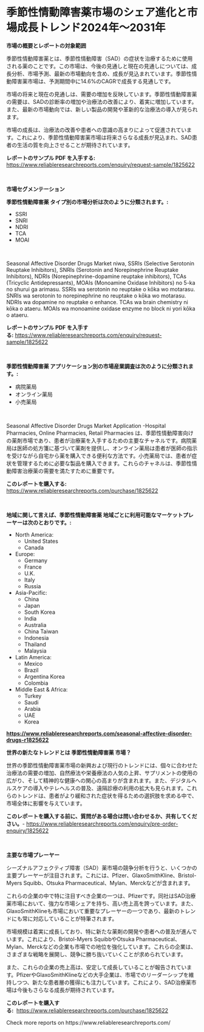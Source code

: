 <p><h1>季節性情動障害薬市場のシェア進化と市場成長トレンド2024年〜2031年</h1></p><p><strong>市場の概要とレポートの対象範囲</strong></p>
<p><p>季節性情動障害薬とは、季節性情動障害（SAD）の症状を治療するために使用される薬のことです。この市場は、今後の見通しと現在の見通しについては、成長分析、市場予測、最新の市場動向を含め、成長が見込まれています。季節性情動障害薬市場は、予測期間中に14.6%のCAGRで成長する見通しです。</p><p>市場の将来と現在の見通しは、需要の増加を反映しています。季節性情動障害薬の需要は、SADの診断率の増加や治療法の改善により、着実に増加しています。また、最新の市場動向では、新しい製品の開発や革新的な治療法の導入が見られます。</p><p>市場の成長は、治療法の改善や患者への意識の高まりによって促進されています。これにより、季節性情動障害薬市場は将来さらなる成長が見込まれ、SAD患者の生活の質を向上させることが期待されています。</p></p>
<p><strong>レポートのサンプル PDF を入手する:</strong> <a href="https://www.reliableresearchreports.com/enquiry/request-sample/1825622">https://www.reliableresearchreports.com/enquiry/request-sample/1825622</a></p>
<p>&nbsp;</p>
<p><strong>市場セグメンテーション</strong></p>
<p><strong>季節性情動障害薬 タイプ別の市場分析は次のように分類されます。:</strong></p>
<p><ul><li>SSRI</li><li>SNRI</li><li>NDRI</li><li>TCA</li><li>MOAI</li></ul></p>
<p>&nbsp;</p>
<p><p>Seasonal Affective Disorder Drugs Market niwa, SSRIs (Selective Serotonin Reuptake Inhibitors), SNRIs (Serotonin and Norepinephrine Reuptake Inhibitors), NDRIs (Norepinephrine-dopamine reuptake inhibitors), TCAs (Tricyclic Antidepressants), MOAIs (Monoamine Oxidase Inhibitors) no 5-ka no shurui ga arimasu. SSRIs wa serotonin no reuptake o kōka wo motarasu. SNRIs wa serotonin to norepinephrine no reuptake o kōka wo motarasu. NDRIs wa dopamine no reuptake o enhance. TCAs wa brain chemistry ni kōka o ataeru. MOAIs wa monoamine oxidase enzyme no block ni yori kōka o ataeru.</p></p>
<p><strong>レポートのサンプル PDF を入手する:</strong>&nbsp;<a href="https://www.reliableresearchreports.com/enquiry/request-sample/1825622">https://www.reliableresearchreports.com/enquiry/request-sample/1825622</a></p>
<p>&nbsp;</p>
<p><strong> 季節性情動障害薬 アプリケーション別の市場産業調査は次のように分類されます。:</strong></p>
<p><ul><li>病院薬局</li><li>オンライン薬局</li><li>小売薬局</li></ul></p>
<p>&nbsp;</p>
<p><p>Seasonal Affective Disorder Drugs Market Application -Hospital Pharmacies, Online Pharmacies, Retail Pharmacies は、季節性情動障害向けの薬剤市場であり、患者が治療薬を入手するための主要なチャネルです。病院薬局は医師の処方箋に基づいて薬剤を提供し、オンライン薬局は患者が医師の指示を受けながら自宅から薬を購入できる便利な方法です。小売薬局では、患者が症状を管理するために必要な製品を購入できます。これらのチャネルは、季節性情動障害治療薬の需要を満たすために重要です。</p></p>
<p><strong>このレポートを購入する:</strong>&nbsp; <a href="https://www.reliableresearchreports.com/purchase/1825622">https://www.reliableresearchreports.com/purchase/1825622</a></p>
<p>&nbsp;</p>
<p><strong>地域に関して言えば、季節性情動障害薬 地域ごとに利用可能なマーケットプレーヤーは次のとおりです。:</strong></p>
<p><ul>
    <li>
        North America:
        <ul>
            <li>United States</li>
            <li>Canada</li>
        </ul>
    </li>
    <li>
        Europe:
        <ul>
            <li>Germany</li>
            <li>France</li>
            <li>U.K.</li>
            <li>Italy</li>
            <li>Russia</li>
        </ul>
    </li>
    <li>
        Asia-Pacific:
        <ul>
            <li>China</li>
            <li>Japan</li>
            <li>South Korea</li>
            <li>India</li>
            <li>Australia</li>
            <li>China Taiwan</li>
            <li>Indonesia</li>
            <li>Thailand</li>
            <li>Malaysia</li>
        </ul>
    </li>
    <li>
        Latin America:
        <ul>
            <li>Mexico</li>
            <li>Brazil</li>
            <li>Argentina Korea</li>
            <li>Colombia</li>
        </ul>
    </li>
    <li>
        Middle East & Africa:
        <ul>
            <li>Turkey</li>
            <li>Saudi</li>
            <li>Arabia</li>
            <li>UAE</li>
            <li>Korea</li>
        </ul>
    </li>
    </ul></p>
<p><strong><a href="https://www.reliableresearchreports.com/seasonal-affective-disorder-drugs-r1825622">https://www.reliableresearchreports.com/seasonal-affective-disorder-drugs-r1825622</a></strong>&nbsp;</p>
<p><strong>世界の新たなトレンドとは 季節性情動障害薬 市場？</strong></p>
<p><p>世界の季節性情動障害薬市場の新興および現行のトレンドには、個々に合わせた治療法の需要の増加、自然療法や栄養療法の人気の上昇、サプリメントの使用の広がり、そして精神的な健康への関心の高まりが含まれます。また、デジタルヘルスケアの導入やテレヘルスの普及、遠隔診療の利用の拡大も見られます。これらのトレンドは、患者がより緩和された症状を得るための選択肢を求める中で、市場全体に影響を与えています。</p></p>
<p><strong>このレポートを購入する前に、質問がある場合は問い合わせるか、共有してください。</strong>- <a href="https://www.reliableresearchreports.com/enquiry/pre-order-enquiry/1825622">https://www.reliableresearchreports.com/enquiry/pre-order-enquiry/1825622</a></p>
<p>&nbsp;</p>
<p><strong>主要な市場プレーヤー</strong></p>
<p><p>シーズナルアフェクティブ障害（SAD）薬市場の競争分析を行うと、いくつかの主要プレーヤーが注目されます。これには、Pfizer、GlaxoSmithKline、Bristol-Myers Squibb、Otsuka Pharmaceutical、Mylan、Merckなどが含まれます。</p><p>これらの企業の中で特に注目すべき企業の一つは、Pfizerです。同社はSAD治療薬市場において、強力な市場シェアを持ち、高い売上高を誇っています。また、GlaxoSmithKlineも市場において重要なプレーヤーの一つであり、最新のトレンドにも常に対応していることが特筆されます。</p><p>市場規模は着実に成長しており、特に新たな薬剤の開発や患者への普及が進んでいます。これにより、Bristol-Myers SquibbやOtsuka Pharmaceutical、Mylan、Merckなどの企業も市場での地位を強化しています。これらの企業は、さまざまな戦略を展開し、競争に勝ち抜いていくことが求められています。</p><p>また、これらの企業の売上高は、安定して成長していることが報告されています。PfizerやGlaxoSmithKlineなどの大手企業は、市場でのリーダーシップを維持しつつ、新たな患者層の獲得にも注力しています。これにより、SAD治療薬市場は今後もさらなる成長が期待されています。</p></p>
<p><strong>このレポートを購入する:</strong>&nbsp;&nbsp;<a href="https://www.reliableresearchreports.com/purchase/1825622">https://www.reliableresearchreports.com/purchase/1825622</a></p>
<p>Check more reports on https://www.reliableresearchreports.com/</p>